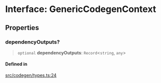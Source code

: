 # Interface: GenericCodegenContext

## Properties

### dependencyOutputs?

> `optional` **dependencyOutputs**: `Record`\<`string`, `any`\>

#### Defined in

[src/codegen/types.ts:24](https://github.com/the-codegen-project/cli/blob/fb2e06aa486fbabbf4d0491440fd86ae2bc7f2f8/src/codegen/types.ts#L24)
